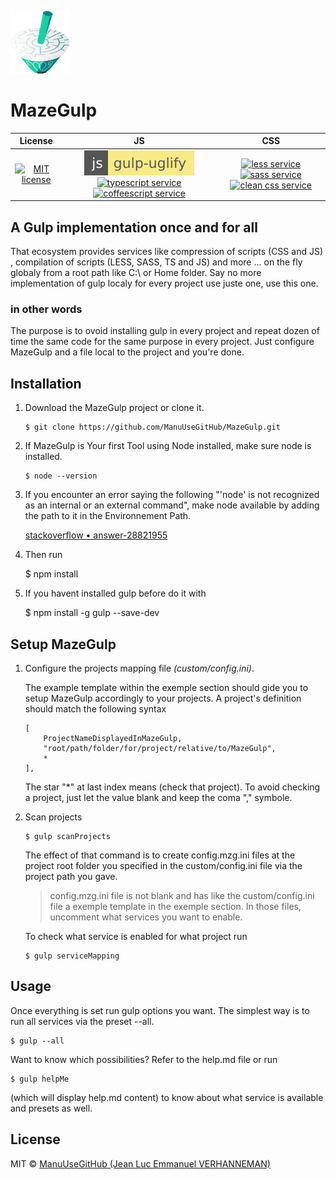 ![logo](site/mzg2.ico)
# MazeGulp
|License|JS|CSS|
| :---: | :---: | :---: |
|[![MIT license][license-badge]][license-link]|[![uglify service][uglify-badge]][uglify-link] [![typescript service][typescript-badge]][typescript-link] [![coffeescript service][coffee-badge]][coffee-link]|[![less service][less-badge]][less-link] [![sass service][sass-badge]][sass-link] [![clean css service][cleanCSS-badge]][cleanCSS-link]|

## A Gulp implementation once and for all
That ecosystem provides services like compression of scripts (CSS and JS) , compilation of scripts (LESS, SASS, TS and JS) and more ... on the fly globaly from a root path like C:\ or Home folder. Say no more implementation of gulp localy for every project use juste one, use this one.

### in other words
The purpose is to ovoid installing gulp in every project and repeat dozen of time the same code for the same purpose in every project. Just configure MazeGulp and a file local to the project and you're done.

## Installation

1. Download the MazeGulp project or clone it.
    
    ```
    $ git clone https://github.com/ManuUseGitHub/MazeGulp.git 
    ```


2. If MazeGulp is Your first Tool using Node installed, make sure node is installed.
    
    ```
    $ node --version
    ```


3. If you encounter an error saying the following "'node' is not recognized as an internal or an external command", make node available by adding the path to it in the Environnement Path. 
    
    [stackoverflow &bull; answer-28821955](https://stackoverflow.com/questions/23412938/node-is-not-recognized-as-an-internal-or-an-external-command-operable-program#answer-28821955)


4.  Then run

    $ npm install

5.  If you havent installed gulp before do it with

    $ npm install -g gulp --save-dev

## Setup MazeGulp

1. Configure the projects mapping file *(custom/config.ini)*.  

    The example template within the exemple section should gide you to setup MazeGulp accordingly to your projects.
    A project's definition should match the following syntax 
    
    ```
    [
        ProjectNameDisplayedInMazeGulp,
        "root/path/folder/for/project/relative/to/MazeGulp",
        *
    ],

    ```

    The star "\*" at last index means (check that project). To avoid checking a project, just let the value blank and keep the coma "," symbole.

2.  Scan projects

        $ gulp scanProjects 

    The effect of that command is to create config.mzg.ini files at the project root folder you specified in the custom/config.ini file via the project path you gave.

    > config.mzg.ini file is not blank and has like the custom/config.ini file a exemple template in the exemple section.
    > In those files, uncomment what services you want to enable.

    To check what service is enabled for what project run
    
    ```
    $ gulp serviceMapping    
    ```
    
## Usage
Once everything is set run gulp options you want. The simplest way is to run all services via the preset --all.

```
$ gulp --all
```

Want to know which possibilities? Refer to the help.md file or run 

```
$ gulp helpMe
``` 

(which will display help.md content) to know about what service is available and presets as well.

## License
MIT © [ManuUseGitHub (Jean Luc Emmanuel VERHANNEMAN)](https://www.linkedin.com/in/jean-luc-emmanuel-verhanneman-5a9381ab/)

[uglify-badge]: js-gulp--uglify-f9ea85.svg
[uglify-link]: https://www.npmjs.com/package/gulp-uglify

[typescript-badge]: https://img.shields.io/badge/ts-gulp--typescript-152740.svg?style=flat-square
[typescript-link]: https://www.npmjs.com/package/gulp-typescript

[coffee-badge]: https://img.shields.io/badge/coffee-gulp--coffee-3e2723.svg?style=flat-square
[coffee-link]: https://www.npmjs.com/package/gulp-coffee

[less-badge]: https://img.shields.io/badge/less-gulp--less-1d365d.svg?style=flat-square
[less-link]: https://www.npmjs.com/package/gulp-less

[sass-badge]: https://img.shields.io/badge/sass-gulp--sass-c6538c.svg?style=flat-square
[sass-link]: https://www.npmjs.com/package/gulp-sass

[cleanCSS-badge]: https://img.shields.io/badge/css-gulp--clean--css-17cfa3.svg?style=flat-square
[cleanCSS-link]: https://www.npmjs.com/package/gulp-clean-css

[license-badge]: http://img.shields.io/badge/license-MIT-blue.svg?style=flat-square
[license-link]: LICENCE
